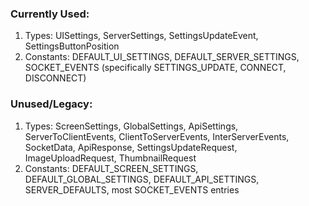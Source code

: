 ### Currently Used:

1. Types: UISettings, ServerSettings, SettingsUpdateEvent, SettingsButtonPosition
2. Constants: DEFAULT_UI_SETTINGS, DEFAULT_SERVER_SETTINGS, SOCKET_EVENTS (specifically SETTINGS_UPDATE, CONNECT,
   DISCONNECT)

### Unused/Legacy:

1. Types: ScreenSettings, GlobalSettings, ApiSettings, ServerToClientEvents, ClientToServerEvents, InterServerEvents,
   SocketData, ApiResponse, SettingsUpdateRequest, ImageUploadRequest, ThumbnailRequest
2. Constants: DEFAULT_SCREEN_SETTINGS, DEFAULT_GLOBAL_SETTINGS, DEFAULT_API_SETTINGS, SERVER_DEFAULTS, most SOCKET_EVENTS
   entries
